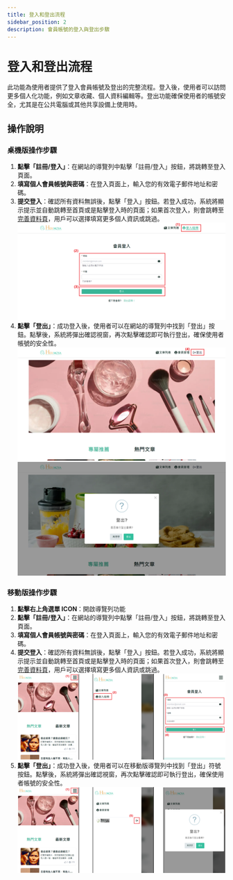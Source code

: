 ```yaml
---
title: 登入和登出流程
sidebar_position: 2
description: 會員帳號的登入與登出步驟
---
```


# 登入和登出流程

此功能為使用者提供了登入會員帳號及登出的完整流程。登入後，使用者可以訪問更多個人化功能，例如文章收藏、個人資料編輯等。登出功能確保使用者的帳號安全，尤其是在公共電腦或其他共享設備上使用時。

## 操作說明

### 桌機版操作步驟

1. **點擊「註冊/登入」**：在網站的導覽列中點擊「註冊/登入」按鈕，將跳轉至登入頁面。
2. **填寫個人會員帳號與密碼**：在登入頁面上，輸入您的有效電子郵件地址和密碼。
3. **提交登入**：確認所有資料無誤後，點擊「登入」按鈕。若登入成功，系統將顯示提示並自動跳轉至首頁或是點擊登入時的頁面；如果首次登入，則會跳轉至 [完善資料頁](/docs/website-features/member-features/first_login_more_account.md)，用戶可以選擇填寫更多個人資訊或跳過。
   ![登入和登出流程](./img/member-login.png)
4. **點擊「登出」**：成功登入後，使用者可以在網站的導覽列中找到「登出」按鈕。點擊後，系統將彈出確認視窗，再次點擊確認即可執行登出，確保使用者帳號的安全性。
   ![登入和登出流程](./img/member-logout.png)
   ![登入和登出流程](./img/member-logout-2.png)

### 移動版操作步驟

1. **點擊右上角選單 ICON**：開啟導覽列功能
2. **點擊「註冊/登入」**：在網站的導覽列中點擊「註冊/登入」按鈕，將跳轉至登入頁面。
3. **填寫個人會員帳號與密碼**：在登入頁面上，輸入您的有效電子郵件地址和密碼。
4. **提交登入**：確認所有資料無誤後，點擊「登入」按鈕。若登入成功，系統將顯示提示並自動跳轉至首頁或是點擊登入時的頁面；如果首次登入，則會跳轉至 [完善資料頁](/docs/website-features/member-features/first_login_more_account.md)，用戶可以選擇填寫更多個人資訊或跳過。
   ![登入和登出流程](./img/member-login-mobile-1.png)
5. **點擊「登出」**：成功登入後，使用者可以在移動版導覽列中找到「登出」符號按鈕。點擊後，系統將彈出確認視窗，再次點擊確認即可執行登出，確保使用者帳號的安全性。
   ![登入和登出流程](./img/member-login-mobile-2.png)
